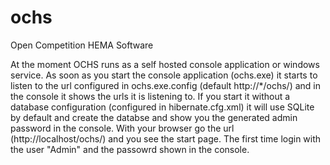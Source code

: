 # ochs

Open Competition HEMA Software

At the moment OCHS runs as a self hosted console application or windows service.
As soon as you start the console application (ochs.exe) it starts to listen to the url configured in ochs.exe.config (default http://*/ochs/) and in the console it shows the urls it is listening to.
If you start it without a database configuration (configured in hibernate.cfg.xml) it will use SQLite by default and create the databse and show you the generated admin password in the console.
With your browser go the url (http://localhost/ochs/) and you see the start page.
The first time login with the user "Admin" and the passowrd shown in the console.
